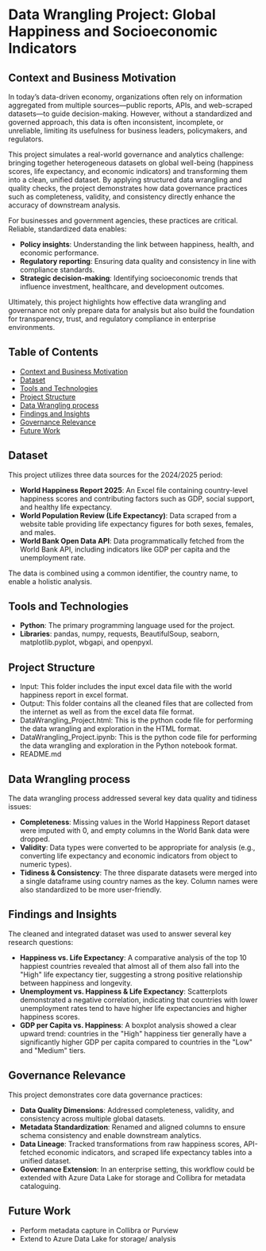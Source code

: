 # **Data Wrangling Project: Global Happiness and Socioeconomic Indicators**

## **Context and Business Motivation**

In today’s data-driven economy, organizations often rely on information aggregated from multiple sources—public reports, APIs, and web-scraped datasets—to guide decision-making. However, without a standardized and governed approach, this data is often inconsistent, incomplete, or unreliable, limiting its usefulness for business leaders, policymakers, and regulators.  

This project simulates a real-world governance and analytics challenge: bringing together heterogeneous datasets on global well-being (happiness scores, life expectancy, and economic indicators) and transforming them into a clean, unified dataset. By applying structured data wrangling and quality checks, the project demonstrates how data governance practices such as completeness, validity, and consistency directly enhance the accuracy of downstream analysis.  

For businesses and government agencies, these practices are critical. Reliable, standardized data enables:  
- **Policy insights**: Understanding the link between happiness, health, and economic performance.  
- **Regulatory reporting**: Ensuring data quality and consistency in line with compliance standards.  
- **Strategic decision-making**: Identifying socioeconomic trends that influence investment, healthcare, and development outcomes.  

Ultimately, this project highlights how effective data wrangling and governance not only prepare data for analysis but also build the foundation for transparency, trust, and regulatory compliance in enterprise environments.  

## **Table of Contents**

- [Context and Business Motivation](#context-and-business-motivation)
- [Dataset](#dataset)
- [Tools and Technologies](#tools-and-technologies)
- [Project Structure](#project-structure)
- [Data Wrangling process](#data-wrangling-process)
- [Findings and Insights](#findings-and-insights)
- [Governance Relevance](#governance-relevance)
- [Future Work](#future-work)

## **Dataset**

This project utilizes three data sources for the 2024/2025 period:

* **World Happiness Report 2025**: An Excel file containing country-level happiness scores and contributing factors such as GDP, social support, and healthy life expectancy.  
* **World Population Review (Life Expectancy)**: Data scraped from a website table providing life expectancy figures for both sexes, females, and males.  
* **World Bank Open Data API**: Data programmatically fetched from the World Bank API, including indicators like GDP per capita and the unemployment rate.

The data is combined using a common identifier, the country name, to enable a holistic analysis.

## **Tools and Technologies**

* **Python**: The primary programming language used for the project.  
* **Libraries**: pandas, numpy, requests, BeautifulSoup, seaborn, matplotlib.pyplot, wbgapi, and openpyxl.

## **Project Structure**

* Input: This folder includes the input excel data file with the world happiness report in excel format.
* Output: This folder contains all the cleaned files that are collected from the internet as well as from the excel data file format.
* DataWrangling_Project.html: This is the python code file for performing the data wrangling and exploration in the HTML format.
* DataWrangling_Project.ipynb: This is the python code file for performing the data wrangling and exploration in the Python notebook format.
* README.md

## **Data Wrangling process**

The data wrangling process addressed several key data quality and tidiness issues:

* **Completeness**: Missing values in the World Happiness Report dataset were imputed with 0, and empty columns in the World Bank data were dropped.  
* **Validity**: Data types were converted to be appropriate for analysis (e.g., converting life expectancy and economic indicators from object to numeric types).  
* **Tidiness & Consistency**: The three disparate datasets were merged into a single dataframe using country names as the key. Column names were also standardized to be more user-friendly.

## **Findings and Insights**

The cleaned and integrated dataset was used to answer several key research questions:

* **Happiness vs. Life Expectancy**: A comparative analysis of the top 10 happiest countries revealed that almost all of them also fall into the "High" life expectancy tier, suggesting a strong positive relationship between happiness and longevity.  
* **Unemployment vs. Happiness & Life Expectancy**: Scatterplots demonstrated a negative correlation, indicating that countries with lower unemployment rates tend to have higher life expectancies and higher happiness scores.  
* **GDP per Capita vs. Happiness**: A boxplot analysis showed a clear upward trend: countries in the "High" happiness tier generally have a significantly higher GDP per capita compared to countries in the "Low" and "Medium" tiers.

## **Governance Relevance**

This project demonstrates core data governance practices:
- **Data Quality Dimensions**: Addressed completeness, validity, and consistency across multiple global datasets.
- **Metadata Standardization**: Renamed and aligned columns to ensure schema consistency and enable downstream analytics.
- **Data Lineage**: Tracked transformations from raw happiness scores, API-fetched economic indicators, and scraped life expectancy tables into a unified dataset.
- **Governance Extension**: In an enterprise setting, this workflow could be extended with Azure Data Lake for storage and Collibra for metadata cataloguing.

## **Future Work**

*  Perform metadata capture in Collibra or Purview
*  Extend to Azure Data Lake for storage/ analysis
